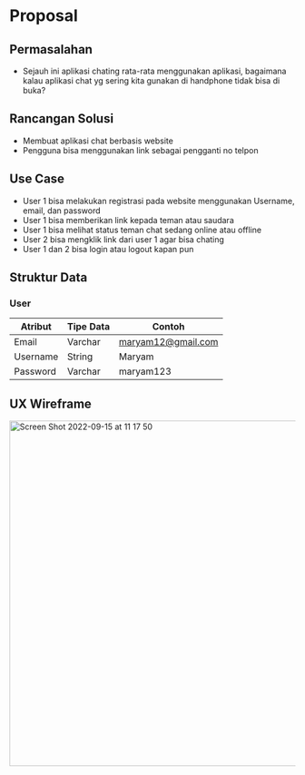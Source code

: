 # Proposal

## Permasalahan
- Sejauh ini aplikasi chating rata-rata menggunakan aplikasi, bagaimana kalau aplikasi chat yg sering kita gunakan di handphone tidak bisa di buka?

## Rancangan Solusi
- Membuat aplikasi chat berbasis website
- Pengguna bisa menggunakan link sebagai pengganti no telpon

## Use Case
- User 1 bisa melakukan registrasi pada website menggunakan Username, email, dan password
- User 1 bisa memberikan link kepada teman atau saudara
- User 1 bisa melihat status teman chat sedang online atau offline
- User 2 bisa mengklik link dari user 1 agar bisa chating
- User 1 dan 2 bisa login atau logout kapan pun

## Struktur Data

### User
Atribut|Tipe Data|Contoh
---|---|---
Email | Varchar | maryam12@gmail.com
Username | String | Maryam
Password | Varchar | maryam123

## UX Wireframe
<img width="609" alt="Screen Shot 2022-09-15 at 11 17 50" src="https://user-images.githubusercontent.com/101255568/190313401-c73c3c21-2ff8-4144-8c43-27e298586837.png">
